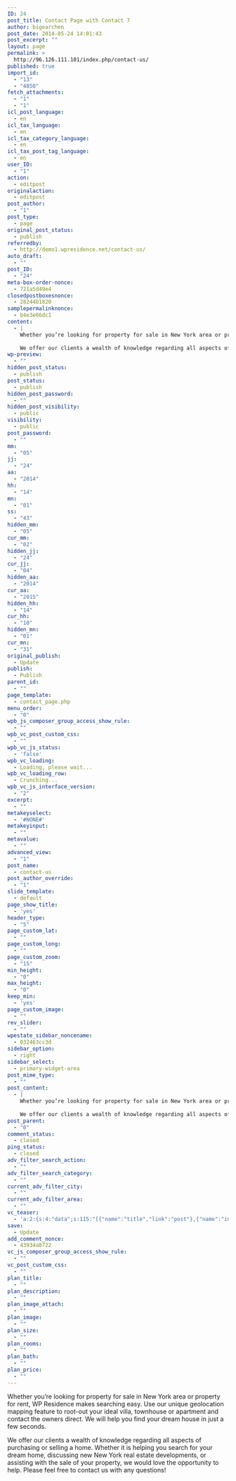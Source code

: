 ```yaml
---
ID: 24
post_title: Contact Page with Contact 7
author: bigearchen
post_date: 2014-05-24 14:01:43
post_excerpt: ""
layout: page
permalink: >
  http://96.126.111.101/index.php/contact-us/
published: true
import_id:
  - "13"
  - "4850"
fetch_attachments:
  - "1"
  - "1"
icl_post_language:
  - en
icl_tax_language:
  - en
icl_tax_category_language:
  - en
icl_tax_post_tag_language:
  - en
user_ID:
  - "1"
action:
  - editpost
originalaction:
  - editpost
post_author:
  - "1"
post_type:
  - page
original_post_status:
  - publish
referredby:
  - http://demo1.wpresidence.net/contact-us/
auto_draft:
  - ""
post_ID:
  - "24"
meta-box-order-nonce:
  - 721a5d49e4
closedpostboxesnonce:
  - 28244b1820
samplepermalinknonce:
  - b4e3e66dc1
content:
  - |
    Whether you’re looking for property for sale in New York area or property for rent, WP Residence makes searching easy. Use our unique geolocation mapping feature to root-out your ideal villa, townhouse or apartment and contact the owners direct. We will help you find your dream house in just a few seconds.
    
    We offer our clients a wealth of knowledge regarding all aspects of purchasing or selling a home. Whether it is helping you search for your dream home, discussing new New York real estate developments, or assisting with the sale of your property, we would love the opportunity to help. Please feel free to contact us with any questions!
wp-preview:
  - ""
hidden_post_status:
  - publish
post_status:
  - publish
hidden_post_password:
  - ""
hidden_post_visibility:
  - public
visibility:
  - public
post_password:
  - ""
mm:
  - "05"
jj:
  - "24"
aa:
  - "2014"
hh:
  - "14"
mn:
  - "01"
ss:
  - "43"
hidden_mm:
  - "05"
cur_mm:
  - "02"
hidden_jj:
  - "24"
cur_jj:
  - "04"
hidden_aa:
  - "2014"
cur_aa:
  - "2015"
hidden_hh:
  - "14"
cur_hh:
  - "10"
hidden_mn:
  - "01"
cur_mn:
  - "31"
original_publish:
  - Update
publish:
  - Publish
parent_id:
  - ""
page_template:
  - contact_page.php
menu_order:
  - "0"
wpb_js_composer_group_access_show_rule:
  - ""
wpb_vc_post_custom_css:
  - ""
wpb_vc_js_status:
  - 'false'
wpb_vc_loading:
  - Loading, please wait...
wpb_vc_loading_row:
  - Crunching...
wpb_vc_js_interface_version:
  - "2"
excerpt:
  - ""
metakeyselect:
  - '#NONE#'
metakeyinput:
  - ""
metavalue:
  - ""
advanced_view:
  - "1"
post_name:
  - contact-us
post_author_override:
  - "1"
slide_template:
  - default
page_show_title:
  - 'yes'
header_type:
  - "5"
page_custom_lat:
  - ""
page_custom_long:
  - ""
page_custom_zoom:
  - "15"
min_height:
  - "0"
max_height:
  - "0"
keep_min:
  - 'yes'
page_custom_image:
  - ""
rev_slider:
  - ""
wpestate_sidebar_noncename:
  - 032463cc3d
sidebar_option:
  - right
sidebar_select:
  - primary-widget-area
post_mime_type:
  - ""
post_content:
  - |
    Whether you’re looking for property for sale in New York area or property for rent, WP Residence makes searching easy. Use our unique geolocation mapping feature to root-out your ideal villa, townhouse or apartment and contact the owners direct. We will help you find your dream house in just a few seconds.
    
    We offer our clients a wealth of knowledge regarding all aspects of purchasing or selling a home. Whether it is helping you search for your dream home, discussing new New York real estate developments, or assisting with the sale of your property, we would love the opportunity to help. Please feel free to contact us with any questions!
post_parent:
  - "0"
comment_status:
  - closed
ping_status:
  - closed
adv_filter_search_action:
  - ""
adv_filter_search_category:
  - ""
current_adv_filter_city:
  - ""
current_adv_filter_area:
  - ""
vc_teaser:
  - 'a:2:{s:4:"data";s:115:"[{"name":"title","link":"post"},{"name":"image","image":"featured","link":"none"},{"name":"text","mode":"excerpt"}]";s:7:"bgcolor";s:0:"";}'
save:
  - Update
add_comment_nonce:
  - 43934a8722
vc_js_composer_group_access_show_rule:
  - ""
vc_post_custom_css:
  - ""
plan_title:
  - ""
plan_description:
  - ""
plan_image_attach:
  - ""
plan_image:
  - ""
plan_size:
  - ""
plan_rooms:
  - ""
plan_bath:
  - ""
plan_price:
  - ""
---
```

Whether you’re looking for property for sale in New York area or property for rent, WP Residence makes searching easy. Use our unique geolocation mapping feature to root-out your ideal villa, townhouse or apartment and contact the owners direct. We will help you find your dream house in just a few seconds.

We offer our clients a wealth of knowledge regarding all aspects of purchasing or selling a home. Whether it is helping you search for your dream home, discussing new New York real estate developments, or assisting with the sale of your property, we would love the opportunity to help. Please feel free to contact us with any questions!